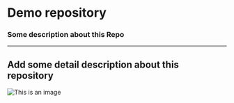 # Demo repository

### Some description about this Repo

---
Add some detail description about this repository
---
![This is an image](https://myoctocat.com/assets/images/base-octocat.svg)

